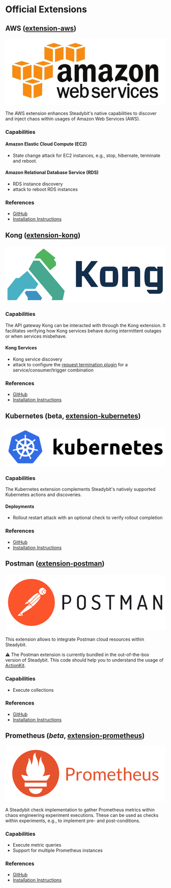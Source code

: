# Official Extensions

## AWS ([extension-aws](https://github.com/steadybit/extension-aws#readme))

<img src="../../.gitbook/assets/aws-logo.jpeg" alt="" data-size="original">

The AWS extension enhances Steadybit's native capabilities to discover and inject chaos within usages of Amazon Web Services (AWS).

### Capabilities

#### Amazon Elastic Cloud Compute (EC2)

* State change attack for EC2 instances, e.g., stop, hibernate, terminate and reboot.

#### Amazon Relational Database Service (RDS)

* RDS instance discovery
* attack to reboot RDS instances

### References

* [GitHub](https://github.com/steadybit/extension-aws)
* [Installation Instructions](https://github.com/steadybit/extension-aws#readme)

## Kong ([extension-kong](https://github.com/steadybit/extension-kong))

### ![](../../.gitbook/assets/kong-logo.png)

### Capabilities

The API gateway Kong can be interacted with through the Kong extension. It facilitates verifying how Kong services behave during intermittent outages or when services misbehave.

#### Kong Services

* Kong service discovery
* attack to configure the [request termination plugin](https://docs.konghq.com/hub/kong-inc/request-termination/) for a service/consumer/trigger combination

### References

* [GitHub](https://github.com/steadybit/extension-kong)
* [Installation Instructions](https://github.com/steadybit/extension-kong#readme)

## Kubernetes (beta, [extension-kubernetes](https://github.com/steadybit/extension-kubernetes))

### ![](<../../.gitbook/assets/logo (1).png>)

### Capabilities

The Kubernetes extension complements Steadybit's natively supported Kubernetes actions and discoveries.

#### Deployments

* Rollout restart attack with an optional check to verify rollout completion

### References

* [GitHub](https://github.com/steadybit/extension-kubernetes)
* [Installation Instructions](https://github.com/steadybit/extension-kubernetes#readme)

## Postman ([extension-postman](https://github.com/steadybit/extension-postman#readme))

### ![](../../.gitbook/assets/postman.png)

This extension allows to integrate Postman cloud resources within Steadybit.

:warning: The Postman extension is currently bundled in the out-of-the-box version of Steadybit. This code should help you to understand the usage of [ActionKit](https://github.com/steadybit/action-kit).

### Capabilities

* Execute collections

### References

* [GitHub](https://github.com/steadybit/extension-postman)
* [Installation Instructions](https://github.com/steadybit/extension-postman#readme)



## Prometheus (_beta_, [extension-prometheus](https://github.com/steadybit/extension-prometheus))

![](../../.gitbook/assets/logo.png)

A Steadybit check implementation to gather Prometheus metrics within chaos engineering experiment executions. These can be used as checks within experiments, e.g., to implement pre- and post-conditions.

### Capabilities

* Execute metric queries
* Support for multiple Prometheus instances

### References

* [GitHub](https://github.com/steadybit/extension-prometheus)
* [Installation Instructions](https://github.com/steadybit/extension-prometheus#readme)
